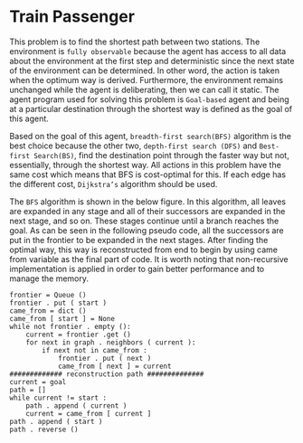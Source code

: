 # Train Passenger

This problem is to find the shortest path between two stations. The environment is `fully observable` because the agent has access to all data about the environment at the first step and deterministic since the next state of the environment can be determined. In other word, the action is taken when the optimum way is derived. Furthermore, the environment remains unchanged while the agent is deliberating, then we can call it static. The agent program used for solving this problem is `Goal-based` agent and being at a particular destination through the shortest way is defined as the goal of this agent.

Based on the goal of this agent, `breadth-first search(BFS)` algorithm is the best choice because the other two, `depth-first search (DFS)` and `Best-first Search(BS)`, find the destination point through the faster way but not, essentially, through the shortest way. All actions in this problem have the same cost which means that BFS is cost-optimal for this. If each edge has the different cost, `Dijkstra’s` algorithm should be used.

The `BFS` algorithm is shown in the below figure. In this algorithm, all leaves are expanded in any stage and all of their successors are expanded in the next stage, and so on. These stages continue until a branch reaches the goal. As can be seen in the following pseudo code, all the successors are put in the frontier to be expanded in the next stages. After finding the optimal way, this way is reconstructed from end to begin by using came from variable as the final part of code. It is worth noting that non-recursive implementation is applied in order to gain better performance and to manage the memory.

```batch
frontier = Queue ()
frontier . put ( start )
came_from = dict ()
came_from [ start ] = None
while not frontier . empty ():
    current = frontier .get ()
    for next in graph . neighbors ( current ):
        if next not in came_from :
            frontier . put ( next )
            came_from [ next ] = current
############# reconstruction path ##############
current = goal
path = []
while current != start :
    path . append ( current )
    current = came_from [ current ]
path . append ( start )
path . reverse ()
```
